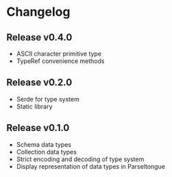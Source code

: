 Changelog
=========

Release v0.4.0
--------------
- ASCII character primitive type
- TypeRef convenience methods


Release v0.2.0
--------------
- Serde for type system
- Static library


Release v0.1.0
--------------

- Schema data types
- Collection data types
- Strict encoding and decoding of type system
- Display representation of data types in Parseltongue